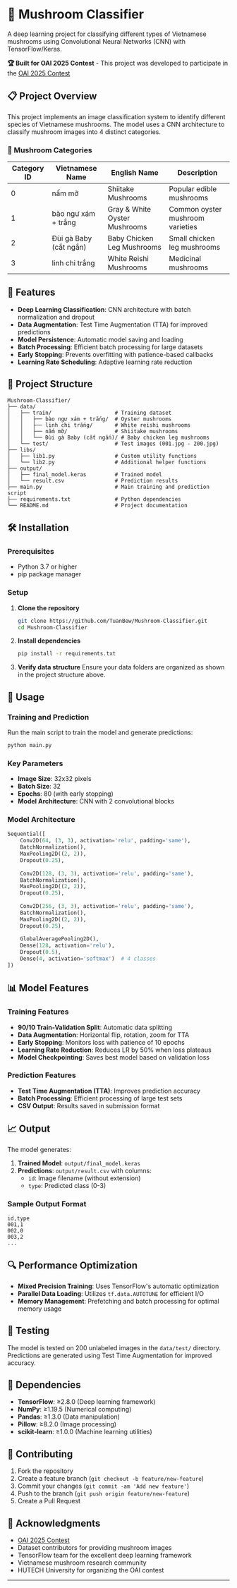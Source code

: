 # 🍄 Mushroom Classifier

A deep learning project for classifying different types of Vietnamese mushrooms using Convolutional Neural Networks (CNN) with TensorFlow/Keras.

**🏆 Built for OAI 2025 Contest** - This project was developed to participate in the [OAI 2025 Contest](https://oai.hutech.edu.vn)
## 📋 Project Overview

This project implements an image classification system to identify different species of Vietnamese mushrooms. The model uses a CNN architecture to classify mushroom images into 4 distinct categories.

### 🎯 Mushroom Categories

| Category ID | Vietnamese Name | English Name | Description |
|-------------|----------------|--------------|-------------|
| 0 | nấm mỡ | Shiitake Mushrooms | Popular edible mushrooms |
| 1 | bào ngư xám + trắng | Gray & White Oyster Mushrooms | Common oyster mushroom varieties |
| 2 | Đùi gà Baby (cắt ngắn) | Baby Chicken Leg Mushrooms | Small chicken leg mushrooms |
| 3 | linh chi trắng | White Reishi Mushrooms | Medicinal mushrooms |

## 🚀 Features

- **Deep Learning Classification**: CNN architecture with batch normalization and dropout
- **Data Augmentation**: Test Time Augmentation (TTA) for improved predictions
- **Model Persistence**: Automatic model saving and loading
- **Batch Processing**: Efficient batch processing for large datasets
- **Early Stopping**: Prevents overfitting with patience-based callbacks
- **Learning Rate Scheduling**: Adaptive learning rate reduction

## 📁 Project Structure

```
Mushroom-Classifier/
├── data/
│   ├── train/                    # Training dataset
│   │   ├── bào ngư xám + trắng/  # Oyster mushrooms
│   │   ├── linh chi trắng/       # White reishi mushrooms
│   │   ├── nấm mỡ/               # Shiitake mushrooms
│   │   └── Đùi gà Baby (cắt ngắn)/ # Baby chicken leg mushrooms
│   └── test/                     # Test images (001.jpg - 200.jpg)
├── libs/
│   ├── lib1.py                   # Custom utility functions
│   └── lib2.py                   # Additional helper functions
├── output/
│   ├── final_model.keras         # Trained model
│   └── result.csv                # Prediction results
├── main.py                       # Main training and prediction script
├── requirements.txt              # Python dependencies
└── README.md                     # Project documentation
```

## 🛠️ Installation

### Prerequisites

- Python 3.7 or higher
- pip package manager

### Setup

1. **Clone the repository**
   ```bash
   git clone https://github.com/TuanBew/Mushroom-Classifier.git
   cd Mushroom-Classifier
   ```

2. **Install dependencies**
   ```bash
   pip install -r requirements.txt
   ```

3. **Verify data structure**
   Ensure your data folders are organized as shown in the project structure above.

## 🔧 Usage

### Training and Prediction

Run the main script to train the model and generate predictions:

```bash
python main.py
```

### Key Parameters

- **Image Size**: 32x32 pixels
- **Batch Size**: 32
- **Epochs**: 80 (with early stopping)
- **Model Architecture**: CNN with 2 convolutional blocks

### Model Architecture

```python
Sequential([
    Conv2D(64, (3, 3), activation='relu', padding='same'),
    BatchNormalization(),
    MaxPooling2D((2, 2)),
    Dropout(0.25),
    
    Conv2D(128, (3, 3), activation='relu', padding='same'),
    BatchNormalization(),
    MaxPooling2D((2, 2)),
    Dropout(0.25),
    
    Conv2D(256, (3, 3), activation='relu', padding='same'),
    BatchNormalization(),
    MaxPooling2D((2, 2)),
    Dropout(0.25),
    
    GlobalAveragePooling2D(),
    Dense(128, activation='relu'),
    Dropout(0.5),
    Dense(4, activation='softmax')  # 4 classes
])
```

## 📊 Model Features

### Training Features
- **90/10 Train-Validation Split**: Automatic data splitting
- **Data Augmentation**: Horizontal flip, rotation, zoom for TTA
- **Early Stopping**: Monitors loss with patience of 10 epochs
- **Learning Rate Reduction**: Reduces LR by 50% when loss plateaus
- **Model Checkpointing**: Saves best model based on validation loss

### Prediction Features
- **Test Time Augmentation (TTA)**: Improves prediction accuracy
- **Batch Processing**: Efficient processing of large test sets
- **CSV Output**: Results saved in submission format

## 📈 Output

The model generates:

1. **Trained Model**: `output/final_model.keras`
2. **Predictions**: `output/result.csv` with columns:
   - `id`: Image filename (without extension)
   - `type`: Predicted class (0-3)

### Sample Output Format

```csv
id,type
001,1
002,0
003,2
...
```

## 🔍 Performance Optimization

- **Mixed Precision Training**: Uses TensorFlow's automatic optimization
- **Parallel Data Loading**: Utilizes `tf.data.AUTOTUNE` for efficient I/O
- **Memory Management**: Prefetching and batch processing for optimal memory usage

## 🧪 Testing

The model is tested on 200 unlabeled images in the `data/test/` directory. Predictions are generated using Test Time Augmentation for improved accuracy.

## 📝 Dependencies

- **TensorFlow**: ≥2.8.0 (Deep learning framework)
- **NumPy**: ≥1.19.5 (Numerical computing)
- **Pandas**: ≥1.3.0 (Data manipulation)
- **Pillow**: ≥8.2.0 (Image processing)
- **scikit-learn**: ≥1.0.0 (Machine learning utilities)

## 🤝 Contributing

1. Fork the repository
2. Create a feature branch (`git checkout -b feature/new-feature`)
3. Commit your changes (`git commit -am 'Add new feature'`)
4. Push to the branch (`git push origin feature/new-feature`)
5. Create a Pull Request

## 🙏 Acknowledgments

- [OAI 2025 Contest](https://oai.hutech.edu.vn)
- Dataset contributors for providing mushroom images
- TensorFlow team for the excellent deep learning framework
- Vietnamese mushroom research community
- HUTECH University for organizing the OAI contest

---
